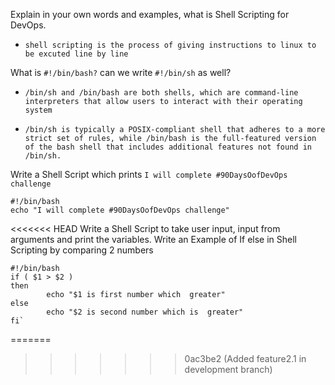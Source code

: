 Explain in your own words and examples, what is Shell Scripting for DevOps.
- ```shell scripting is the process of giving instructions to linux to be excuted line by line``` 
 
 What is `#!/bin/bash?` can we write `#!/bin/sh` as well?
 - ```/bin/sh and /bin/bash are both shells, which are command-line interpreters that allow users to interact with their operating system```

 - ```/bin/sh is typically a POSIX-compliant shell that adheres to a more strict set of rules, while /bin/bash is the full-featured version of the bash shell that includes additional features not found in /bin/sh.``` 

Write a Shell Script which prints `I will complete #90DaysOofDevOps challenge`
```` 
#!/bin/bash
echo "I will complete #90DaysOofDevOps challenge"
````
<<<<<<< HEAD
Write a Shell Script to take user input, input from arguments and print the variables.
Write an Example of If else in Shell Scripting by comparing 2 numbers 
````
#!/bin/bash
if ( $1 > $2 )
then
        echo "$1 is first number which  greater"
else
        echo "$2 is second number which is  greater"
fi`
````
=======
>>>>>>> 0ac3be2 (Added feature2.1 in development branch)
